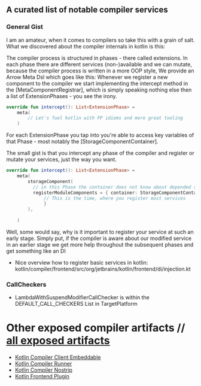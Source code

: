 ## A curated list of notable compiler services 
### General Gist
I am an amateur, when it comes to compilers so take this with a grain of salt. 
What we discovered about the compiler internals in kotlin is this:

The compiler process is structured in phases - there called extensions.
In each phase there are different services (non-)available and we can mutate, because the compiler process is written in a more OOP style,
We provide an Arrow Meta Dsl which goes like this: 
Whenever we register a new component to the compiler we start implementing the intercept method in the [MetaComponentRegistrar], which is 
simply speaking nothing else then a list of ExtensionPhases - you see the irony. 
```kotlin
override fun intercept(): List<ExtensionPhase> =
    meta(
        // Let's fuel kotlin with FP idioms and more great tooling
    )
```
For each ExtensionPhase you tap into you're able to access key variables of that Phase - most notably the [StorageComponentContainer].

The small gist is that you intercept any phase of the compiler and register or mutate your services, just the way you want.
```kotlin
override fun intercept(): List<ExtensionPhase> =
    meta(
        storageComponent( 
          // in this Phase the container does not know about depended services
          registerModuleComponents = { container: StorageComponentContainer, platform, moduleDescriptor ->
              // This is the time, where you register most services
              }
        ),
        
    )
```

Well, some would say, why is it important to register your service at such an early stage.
Simply put, if the compiler is aware about our modified service in an earlier stage we get more help throughout 
the subsequent phases and get something like an DI 
- Nice overview how to register basic services in kotlin: kotlin/compiler/frontend/src/org/jetbrains/kotlin/frontend/di/injection.kt

### CallCheckers
- LambdaWithSuspendModifierCallChecker is within the DEFAULT_CALL_CHECKERS List in TargetPlatform

# Other exposed compiler artifacts // [all exposed artifacts](https://dl.bintray.com/kotlin/kotlin-eap/org/jetbrains/kotlin/)
- [Kotlin Compiler Client Embeddable](https://mvnrepository.com/artifact/org.jetbrains.kotlin/kotlin-compiler-client-embeddable)
- [Kotlin Compiler Runner](https://mvnrepository.com/artifact/org.jetbrains.kotlin/kotlin-compiler-runner)
- [Kotlin Compiler Nostrip](https://mvnrepository.com/artifact/org.jetbrains.kotlin/kotlin-compiler-nostrip)
- [Kotlin Frontend Plugin](https://mvnrepository.com/artifact/org.jetbrains.kotlin/kotlin-frontend-plugin)


















